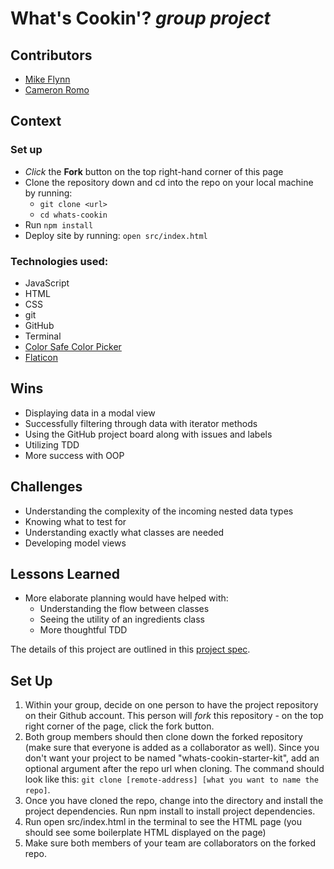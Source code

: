 # What's Cookin'? _*group project*_

## Contributors
  - [Mike Flynn](https://github.com/mdflynn)
  - [Cameron Romo](https://github.com/cameronRomo)

## Context

### Set up
* *Click* the **Fork** button on the top right-hand corner of this page
* Clone the repository down and cd into the repo on your local machine by running:
  * `git clone <url>`
  * `cd whats-cookin`
* Run `npm install`
* Deploy site by running: `open src/index.html`

### Technologies used:
* JavaScript
* HTML
* CSS
* git
* GitHub
* Terminal
* [Color Safe Color Picker](http://colorsafe.co/)
* [Flaticon](https://www.flaticon.com/)

## Wins
* Displaying data in a modal view
* Successfully filtering through data with iterator methods
* Using the GitHub project board along with issues and labels
* Utilizing TDD
* More success with OOP

## Challenges
* Understanding the complexity of the incoming nested data types
* Knowing what to test for
* Understanding exactly what classes are needed
* Developing model views

## Lessons Learned
* More elaborate planning would have helped with:
  * Understanding the flow between classes
  * Seeing the utility of an ingredients class
  * More thoughtful TDD




The details of this project are outlined in this <a href="https://frontend.turing.io/projects/whats-cookin.html" target="\__blank">project spec</a>.

## Set Up

1. Within your group, decide on one person to have the project repository on their Github account. This person will *fork* this repository - on the top right corner of the page, click the fork button.
2. Both group members should then clone down the forked repository (make sure that everyone is added as a collaborator as well). Since you don't want your project to be named "whats-cookin-starter-kit", add an optional argument after the repo url when cloning. The command should look like this: `git clone [remote-address] [what you want to name the repo]`.
3. Once you have cloned the repo, change into the directory and install the project dependencies. Run npm install to install project dependencies.
4. Run open src/index.html in the terminal to see the HTML page (you should see some boilerplate HTML displayed on the page)
5. Make sure both members of your team are collaborators on the forked repo.

